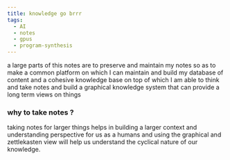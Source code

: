 ```yaml
---
title: knowledge go brrr
tags:
  - AI
  - notes
  - gpus
  - program-synthesis
---
```


a large parts of this notes are to preserve and maintain my notes so as to make a common platform on which I can maintain and build my database of content and a cohesive knowledge base on top of which I am able to think and take notes and build a graphical knowledge system that can provide a long term views on things

### why to take notes ?

taking notes for larger things helps in building a larger context and understanding perspective for us as a humans and using the graphical and zettlekasten view will help us understand the cyclical nature of our knowledge.
